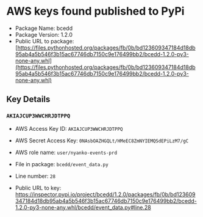 # AWS keys found published to PyPi

* Package Name: bcedd
* Package Version: 1.2.0
* Public URL to package: [https://files.pythonhosted.org/packages/fb/0b/bd123609347184d18db95ab4a5b546f3b15ac67746db7150c9e176499bb2/bcedd-1.2.0-py3-none-any.whl](https://files.pythonhosted.org/packages/fb/0b/bd123609347184d18db95ab4a5b546f3b15ac67746db7150c9e176499bb2/bcedd-1.2.0-py3-none-any.whl)

## Key Details

### `AKIAJCUP3WWCHRJDTPPQ`

* AWS Access Key ID: `AKIAJCUP3WWCHRJDTPPQ`
* AWS Secret Access Key: `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` 
* AWS role name: `user/nyanko-events-prd`
* File in package: `bcedd/event_data.py`
* Line number: `28`

* Public URL to key: https://inspector.pypi.io/project/bcedd/1.2.0/packages/fb/0b/bd123609347184d18db95ab4a5b546f3b15ac67746db7150c9e176499bb2/bcedd-1.2.0-py3-none-any.whl/bcedd/event_data.py#line.28


